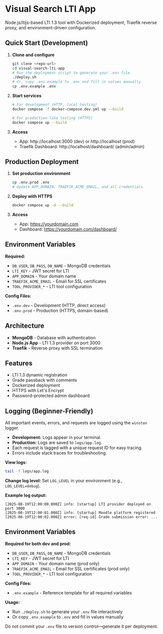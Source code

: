 

# Visual Search LTI App

Node.js/ltijs-based LTI 1.3 tool with Dockerized deployment, Traefik reverse proxy, and environment-driven configuration.

## Quick Start (Development)

1. **Clone and configure**
   ```bash
   git clone <repo-url>
   cd visual-search-lti-app
   # Run the deployment script to generate your .env file
   ./deploy.sh
   # Or, copy .env.example to .env and fill in values manually
   cp .env.example .env
   ```

2. **Start services**
   ```bash
   # For development (HTTP, local testing)
   docker compose -f docker-compose.dev.yml up --build
   
   # For production-like testing (HTTPS)
   docker compose up --build
   ```

3. **Access**
   - App: http://localhost:3000 (dev) or http://localhost (prod)
   - Traefik Dashboard: http://localhost/dashboard/ (admin/admin)

## Production Deployment

1. **Set production environment**
   ```bash
   cp .env.prod .env
   # Update APP_DOMAIN, TRAEFIK_ACME_EMAIL, and all credentials
   ```

2. **Deploy with HTTPS**
   ```bash
   docker compose up -d --build
   ```

3. **Access**
   - App: https://yourdomain.com
   - Dashboard: https://yourdomain.com/dashboard/

## Environment Variables

**Required:**
- `DB_USER`, `DB_PASS`, `DB_NAME` - MongoDB credentials
- `LTI_KEY` - JWT secret for LTI
- `APP_DOMAIN` - Your domain name
- `TRAEFIK_ACME_EMAIL` - Email for SSL certificates
- `TOOL_PROVIDER_*` - LTI tool configuration

**Config Files:**
- `.env.dev` - Development (HTTP, direct access)
- `.env.prod` - Production (HTTPS, domain-based)

## Architecture

- **MongoDB** - Database with authentication
- **Node.js App** - LTI 1.3 provider on port 3000
- **Traefik** - Reverse proxy with SSL termination

## Features

- LTI 1.3 dynamic registration
- Grade passback with comments
- Dockerized deployment
- HTTPS with Let's Encrypt
- Password-protected admin dashboard

## Logging (Beginner-Friendly)

All important events, errors, and requests are logged using the `winston` logger.

- **Development:** Logs appear in your terminal.
- **Production:** Logs are saved to `logs/app.log`.
- Each request is tagged with a unique request ID for easy tracing.
- Errors include stack traces for troubleshooting.

**View logs:**
```bash
tail -f logs/app.log
```

**Change log level:**
Set `LOG_LEVEL` in your environment (e.g., `LOG_LEVEL=debug`).

**Example log output:**
```
[2025-08-19T12:00:00.000Z] info: [startup] LTI provider deployed on port 3000
[2025-08-19T12:00:01.000Z] info: [startup] Moodle platform registered
[2025-08-19T12:00:02.000Z] error: [req-id] Grade submission error: ...
```

## Environment Variables

**Required for both dev and prod:**
- `DB_USER`, `DB_PASS`, `DB_NAME` - MongoDB credentials
- `LTI_KEY` - JWT secret for LTI
- `APP_DOMAIN` - Your domain name (prod only)
- `TRAEFIK_ACME_EMAIL` - Email for SSL certificates (prod only)
- `TOOL_PROVIDER_*` - LTI tool configuration

**Config Files:**
- `.env.example` - Reference template for all required variables

**Usage:**
- Run `./deploy.sh` to generate your `.env` file interactively
- Or copy `.env.example` to `.env` and fill in values manually

Do not commit your `.env` file to version control—generate it per deployment.